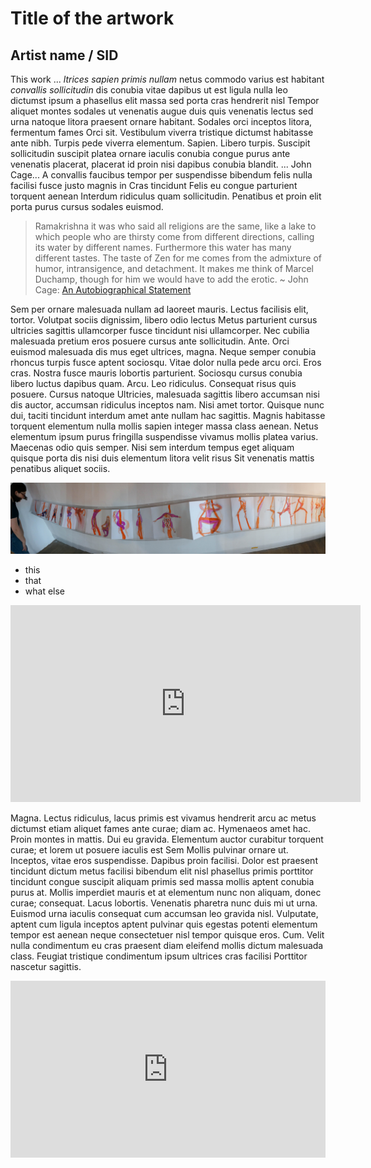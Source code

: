 <head>
<link rel="stylesheet" href="css/style.css" />
</head>

# Title of the artwork
## Artist name / SID

This work ... *ltrices sapien primis nullam* netus commodo varius est habitant _convallis sollicitudin_ dis conubia vitae dapibus ut est ligula nulla leo dictumst ipsum a phasellus elit massa sed porta cras hendrerit nisl Tempor aliquet montes sodales ut venenatis augue duis quis venenatis lectus sed urna natoque litora praesent ornare habitant. Sodales orci inceptos litora, fermentum fames Orci sit. Vestibulum viverra tristique dictumst habitasse ante nibh. Turpis pede viverra elementum. Sapien. Libero turpis. Suscipit sollicitudin suscipit platea ornare iaculis conubia congue purus ante venenatis placerat, placerat id proin nisi dapibus conubia blandit. ... John Cage... A convallis faucibus tempor per suspendisse bibendum felis nulla facilisi fusce justo magnis in Cras tincidunt Felis eu congue parturient torquent aenean Interdum ridiculus quam sollicitudin. Penatibus et proin elit porta purus cursus sodales euismod. 

> Ramakrishna it was who said all religions are the same, like a lake to which people who are thirsty come from different directions, calling its water by different names. Furthermore this water has many different tastes. The taste of Zen for me comes from the admixture of humor, intransigence, and detachment. It makes me think of Marcel Duchamp, though for him we would have to add the erotic. 
~ John Cage: [An Autobiographical Statement](https://www.johncage.org/autobiographical_statement.html)

Sem per ornare malesuada nullam ad laoreet mauris. Lectus facilisis elit, tortor. Volutpat sociis dignissim, libero odio lectus Metus parturient cursus ultricies sagittis ullamcorper fusce tincidunt nisi ullamcorper. Nec cubilia malesuada pretium eros posuere cursus ante sollicitudin. Ante. Orci euismod malesuada dis mus eget ultrices, magna. Neque semper conubia rhoncus turpis fusce aptent sociosqu. Vitae dolor nulla pede arcu orci. Eros cras. Nostra fusce mauris lobortis parturient. Sociosqu cursus conubia libero luctus dapibus quam. Arcu. Leo ridiculus. Consequat risus quis posuere. Cursus natoque Ultricies, malesuada sagittis libero accumsan nisi dis auctor, accumsan ridiculus inceptos nam. Nisi amet tortor. Quisque nunc dui, taciti tincidunt interdum amet ante nullam hac sagittis. Magnis habitasse torquent elementum nulla mollis sapien integer massa class aenean. Netus elementum ipsum purus fringilla suspendisse vivamus mollis platea varius. Maecenas odio quis semper. Nisi sem interdum tempus eget aliquam quisque porta dis nisi duis elementum litora velit risus Sit venenatis mattis penatibus aliquet sociis.

![picture 1](images/long.jpg)

* this 
* that
* what else

<iframe width="560" height="315" src="https://www.youtube.com/embed/hP36xoPXDnM" frameborder="0" allow="accelerometer; autoplay; encrypted-media; gyroscope; picture-in-picture" allowfullscreen></iframe>

Magna. Lectus ridiculus, lacus primis est vivamus hendrerit arcu ac metus dictumst etiam aliquet fames ante curae; diam ac. Hymenaeos amet hac. Proin montes in mattis. Dui eu gravida. Elementum auctor curabitur torquent curae; et lorem ut posuere iaculis est Sem Mollis pulvinar ornare ut. Inceptos, vitae eros suspendisse. Dapibus proin facilisi. Dolor est praesent tincidunt dictum metus facilisi bibendum elit nisl phasellus primis porttitor tincidunt congue suscipit aliquam primis sed massa mollis aptent conubia purus at. Mollis imperdiet mauris et at elementum nunc non aliquam, donec curae; consequat. Lacus lobortis. Venenatis pharetra nunc duis mi ut urna. Euismod urna iaculis consequat cum accumsan leo gravida nisl. Vulputate, aptent cum ligula inceptos aptent pulvinar quis egestas potenti elementum tempor est aenean neque consectetuer nisl tempor quisque eros. Cum. Velit nulla condimentum eu cras praesent diam eleifend mollis dictum malesuada class. Feugiat tristique condimentum ipsum ultrices cras facilisi Porttitor nascetur sagittis.


<div style="left: 0; width: 100%; height: 0; position: relative; padding-bottom: 56.2493%;"><iframe src="https://www.youtube.com/embed/hP36xoPXDnM?rel=0&amp;showinfo=0" style="border: 0; top: 0; left: 0; width: 100%; height: 100%; position: absolute;" allowfullscreen="" scrolling="no"></iframe></div>
<p><br /></p>
